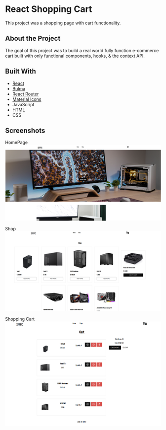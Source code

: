 # React Shopping Cart

This project was a shopping page with cart functionality.

## About the Project

The goal of this project was to build a real world fully function e-commerce cart built with only functional components, hooks, & the context API.

## Built With

- [React](https://reactjs.org/)
- [Bulma](https://bulma.io/)
- [React Router](https://reactrouter.com/)
- [Material Icons](https://mui.com/components/material-icons/)
- JavaScript
- HTML
- CSS

## Screenshots

HomePage
![main](/src/assets/images/main1.png?raw=true)

Shop
![main](/src/assets/images/main2.png?raw=true)

Shopping Cart
![main](/src/assets/images/main3.png?raw=true)
